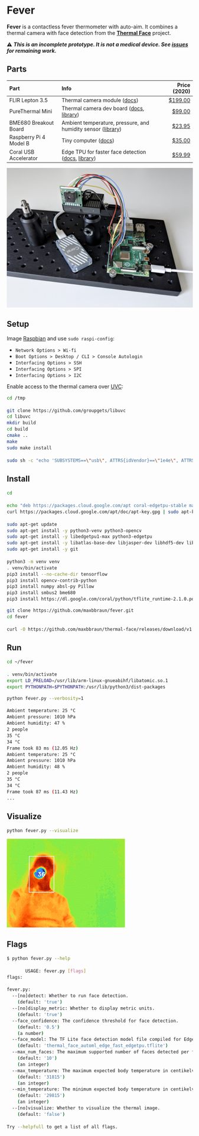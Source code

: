 # Fever

**Fever** is a contactless fever thermometer with auto-aim. It combines a thermal camera with face detection from the [**Thermal Face**](https://github.com/maxbbraun/thermal-face) project.

⚠️ ***This is an incomplete prototype. It is not a medical device. See [issues](https://github.com/maxbbraun/fever/issues) for remaining work.***

## Parts

| Part | Info | Price (2020) |
| :- | :- | -: |
| FLIR Lepton 3.5 | Thermal camera module ([docs](https://groupgets.com/manufacturers/flir/products/lepton-3-5)) | [$199.00](https://www.digikey.com/product-detail/en/flir-lepton/500-0771-01/500-0771-01-ND/7606616) |
| PureThermal Mini | Thermal camera dev board ([docs](https://groupgets.com/manufacturers/getlab/products/purethermal-mini-flir-lepton-smart-i-o-module), [library](https://github.com/groupgets/purethermal1-uvc-capture#uvc-radiometrypy)) | [$99.00](https://www.digikey.com/product-detail/en/groupgets-llc/PURETHERMAL-M/2077-PURETHERMAL-M-ND/9866289) |
| BME680 Breakout Board | Ambient temperature, pressure, and humidity sensor ([library](https://github.com/pimoroni/bme680-python)) | [$23.95](https://www.sparkfun.com/products/15743) |
| Raspberry Pi 4 Model B | Tiny computer ([docs](https://www.raspberrypi.org/products/raspberry-pi-4-model-b/)) | [$35.00](https://www.raspberrypi.org/products/raspberry-pi-4-model-b/)
| Coral USB Accelerator | Edge TPU for faster face detection ([docs](https://coral.ai/docs/accelerator/get-started/), [library](https://github.com/google-coral/edgetpu)) | [$59.99](https://coral.ai/products/accelerator/) |

![Parts](parts.jpg)

## Setup

Image [Raspbian](https://www.raspberrypi.org/downloads/raspbian/) and use `sudo raspi-config`:
- `Network Options > Wi-fi`
- `Boot Options > Desktop / CLI > Console Autologin`
- `Interfacing Options > SSH`
- `Interfacing Options > SPI`
- `Interfacing Options > I2C`

Enable access to the thermal camera over [UVC](https://en.wikipedia.org/wiki/USB_video_device_class):
```bash
cd /tmp

git clone https://github.com/groupgets/libuvc
cd libuvc
mkdir build
cd build
cmake ..
make
sudo make install

sudo sh -c "echo 'SUBSYSTEMS==\"usb\", ATTRS{idVendor}==\"1e4e\", ATTRS{idProduct}==\"0100\", SYMLINK+=\"pt1\", GROUP=\"usb\", MODE=\"666\"' >> /etc/udev/rules.d/99-pt1.rules"

```

## Install

```bash
cd

echo "deb https://packages.cloud.google.com/apt coral-edgetpu-stable main" | sudo tee /etc/apt/sources.list.d/coral-edgetpu.list
curl https://packages.cloud.google.com/apt/doc/apt-key.gpg | sudo apt-key add -

sudo apt-get update
sudo apt-get install -y python3-venv python3-opencv
sudo apt-get install -y libedgetpu1-max python3-edgetpu
sudo apt-get install -y libatlas-base-dev libjasper-dev libhdf5-dev libqt4-dev
sudo apt-get install -y git

python3 -m venv venv
. venv/bin/activate
pip3 install --no-cache-dir tensorflow
pip3 install opencv-contrib-python
pip3 install numpy absl-py Pillow
pip3 install smbus2 bme680
pip3 install https://dl.google.com/coral/python/tflite_runtime-2.1.0.post1-cp37-cp37m-linux_armv7l.whl
```

```bash
git clone https://github.com/maxbbraun/fever.git
cd fever

curl -O https://github.com/maxbbraun/thermal-face/releases/download/v1.0/thermal_face_automl_edge_fast_edgetpu.tflite
```

## Run

```bash
cd ~/fever

. venv/bin/activate
export LD_PRELOAD=/usr/lib/arm-linux-gnueabihf/libatomic.so.1
export PYTHONPATH=$PYTHONPATH:/usr/lib/python3/dist-packages
```

```bash
python fever.py --verbosity=1

Ambient temperature: 25 °C
Ambient pressure: 1010 hPa
Ambient humidity: 47 %
2 people
35 °C
34 °C
Frame took 83 ms (12.05 Hz)
Ambient temperature: 25 °C
Ambient pressure: 1010 hPa
Ambient humidity: 48 %
2 people
35 °C
34 °C
Frame took 87 ms (11.43 Hz)
...
```

## Visualize

```bash
python fever.py --visualize
```

![Visualize](fever.gif)

## Flags

```bash
$ python fever.py --help

       USAGE: fever.py [flags]
flags:

fever.py:
  --[no]detect: Whether to run face detection.
    (default: 'true')
  --[no]display_metric: Whether to display metric units.
    (default: 'true')
  --face_confidence: The confidence threshold for face detection.
    (default: '0.5')
    (a number)
  --face_model: The TF Lite face detection model file compiled for Edge TPU.
    (default: 'thermal_face_automl_edge_fast_edgetpu.tflite')
  --max_num_faces: The maximum supported number of faces detected per frame.
    (default: '10')
    (an integer)
  --max_temperature: The maximum expected body temperature in centikelvin.
    (default: '31815')
    (an integer)
  --min_temperature: The minimum expected body temperature in centikelvin.
    (default: '29815')
    (an integer)
  --[no]visualize: Whether to visualize the thermal image.
    (default: 'false')

Try --helpfull to get a list of all flags.
```
